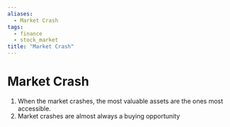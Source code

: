 ```yaml
---
aliases:
  - Market Crash
tags:
  - finance
  - stock_market
title: "Market Crash"
---
```


# Market Crash

1. When the market crashes, the most valuable assets are the ones most accessible.
2. Market crashes are almost always a buying opportunity